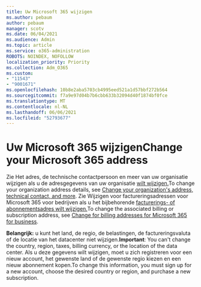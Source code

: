 ```yaml
---
title: Uw Microsoft 365 wijzigen
ms.author: pebaum
author: pebaum
manager: scotv
ms.date: 06/04/2021
ms.audience: Admin
ms.topic: article
ms.service: o365-administration
ROBOTS: NOINDEX, NOFOLLOW
localization_priority: Priority
ms.collection: Adm_O365
ms.custom:
- "11543"
- "9001671"
ms.openlocfilehash: 10b8e2aba5703cb4995eed521a1d57bbf272b564
ms.sourcegitcommit: f7a9e97d04b7b6cbb633b32094d40f1874bf0fce
ms.translationtype: MT
ms.contentlocale: nl-NL
ms.lasthandoff: 06/06/2021
ms.locfileid: "52793677"
---
```

# <a name="change-your-microsoft-365-address"></a><span data-ttu-id="6bed9-102">Uw Microsoft 365 wijzigen</span><span class="sxs-lookup"><span data-stu-id="6bed9-102">Change your Microsoft 365 address</span></span>

<span data-ttu-id="6bed9-103">Zie Het adres, de technische contactpersoon en meer van uw organisatie wijzigen als u de adresgegevens van uw organisatie [wilt wijzigen.](/microsoft-365/admin/manage/change-address-contact-and-more)</span><span class="sxs-lookup"><span data-stu-id="6bed9-103">To change your organization address details, see [Change your organization's address, technical contact, and more](/microsoft-365/admin/manage/change-address-contact-and-more).</span></span> <span data-ttu-id="6bed9-104">Zie Wijzigen voor factureringsadressen voor Microsoft 365 voor bedrijven als u het bijbehorende [facturerings- of abonnementsadres wilt wijzigen.](/microsoft-365/commerce/billing-and-payments/change-your-billing-addresses)</span><span class="sxs-lookup"><span data-stu-id="6bed9-104">To change the associated billing or subscription address, see [Change for billing addresses for Microsoft 365 for business](/microsoft-365/commerce/billing-and-payments/change-your-billing-addresses).</span></span> 

<span data-ttu-id="6bed9-105">**Belangrijk:** u kunt het land, de regio, de belastingen, de factureringsvaluta of de locatie van het datacenter niet wijzigen.</span><span class="sxs-lookup"><span data-stu-id="6bed9-105">**Important**: You can't change the country, region, taxes, billing currency, or the location of the data center.</span></span> <span data-ttu-id="6bed9-106">Als u deze gegevens wilt wijzigen, moet u zich registreren voor een nieuw account, het gewenste land of de gewenste regio kiezen en een nieuw abonnement kopen.</span><span class="sxs-lookup"><span data-stu-id="6bed9-106">To change this information, you must sign up for a new account, choose the desired country or region, and purchase a new subscription.</span></span> 